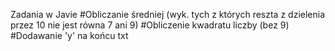 Zadania w Javie
#Obliczanie średniej (wyk. tych z których reszta z dzielenia przez 10 nie jest równa 7 ani 9)
#Obliczenie kwadratu liczby (bez 9)
#Dodawanie 'y' na końcu txt
